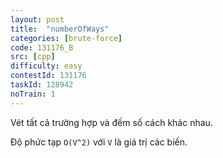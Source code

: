 ```yaml
---
layout: post
title:  "numberOfWays"
categories: [brute-force]
code: 131176_B
src: [cpp]
difficulty: easy
contestId: 131176
taskId: 128942
noTrain: 1
---
```


Vét tất cả trường hợp và đếm số cách khác nhau.

Độ phức tạp `O(V^2)` với `V` là giá trị các biến.
